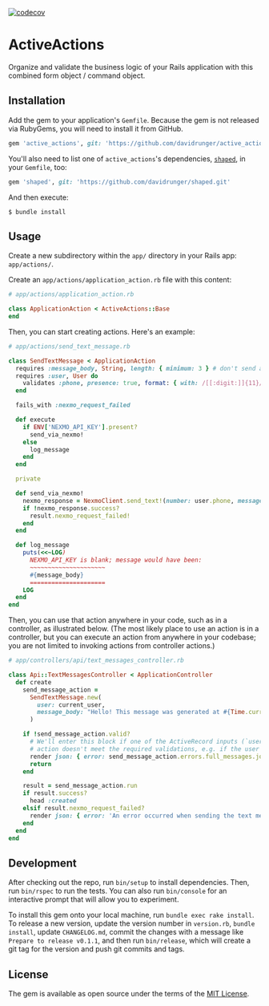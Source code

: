 [![codecov](https://codecov.io/gh/davidrunger/active_actions/branch/master/graph/badge.svg)](https://codecov.io/gh/davidrunger/active_actions)

# ActiveActions

Organize and validate the business logic of your Rails application with this combined form object /
command object.

## Installation

Add the gem to your application's `Gemfile`. Because the gem is not released via RubyGems, you will
need to install it from GitHub.

```rb
gem 'active_actions', git: 'https://github.com/davidrunger/active_actions.git'
```

You'll also need to list one of `active_actions`'s dependencies,
[`shaped`](https://github.com/davidrunger/shaped/), in your `Gemfile`, too:

```rb
gem 'shaped', git: 'https://github.com/davidrunger/shaped.git'
```

And then execute:

```
$ bundle install
```

## Usage

Create a new subdirectory within the `app/` directory in your Rails app: `app/actions/`.

Create an `app/actions/application_action.rb` file with this content:
```rb
# app/actions/application_action.rb

class ApplicationAction < ActiveActions::Base
end
```

Then, you can start creating actions. Here's an example:
```rb
# app/actions/send_text_message.rb

class SendTextMessage < ApplicationAction
  requires :message_body, String, length: { minimum: 3 } # don't send any super short messages
  requires :user, User do
    validates :phone, presence: true, format: { with: /[[:digit:]]{11}/ }
  end

  fails_with :nexmo_request_failed

  def execute
    if ENV['NEXMO_API_KEY'].present?
      send_via_nexmo!
    else
      log_message
    end
  end

  private

  def send_via_nexmo!
    nexmo_response = NexmoClient.send_text!(number: user.phone, message: message_body)
    if !nexmo_response.success?
      result.nexmo_request_failed!
    end
  end

  def log_message
    puts(<<~LOG)
      NEXMO_API_KEY is blank; message would have been:
      ~~~~~~~~~~~~~~~~~~~~~
      #{message_body}
      =====================
    LOG
  end
end
```

Then, you can use that action anywhere in your code, such as in a controller, as illustrated below.
(The most likely place to use an action is in a controller, but you can execute an action from
anywhere in your codebase; you are not limited to invoking actions from controller actions.)

```rb
# app/controllers/api/text_messages_controller.rb

class Api::TextMessagesController < ApplicationController
  def create
    send_message_action =
      SendTextMessage.new(
        user: current_user,
        message_body: "Hello! This message was generated at #{Time.current}.",
      )

    if !send_message_action.valid?
      # We'll enter this block if one of the ActiveRecord inputs (`user`, in this case) for the
      # action doesn't meet the required validations, e.g. if the user's `phone` is blank.
      render json: { error: send_message_action.errors.full_messages.join(', ') }, status: 400
      return
    end

    result = send_message_action.run
    if result.success?
      head :created
    elsif result.nexmo_request_failed?
      render json: { error: 'An error occurred when sending the text message' }, status: 500
    end
  end
end
```

## Development

After checking out the repo, run `bin/setup` to install dependencies. Then, run `bin/rspec` to run
the tests. You can also run `bin/console` for an interactive prompt that will allow you to
experiment.

To install this gem onto your local machine, run `bundle exec rake install`. To release a new
version, update the version number in `version.rb`, `bundle install`, update `CHANGELOG.md`, commit
the changes with a message like `Prepare to release v0.1.1`, and then run `bin/release`, which will
create a git tag for the version and push git commits and tags.

## License

The gem is available as open source under the terms of the [MIT License](https://opensource.org/licenses/MIT).
